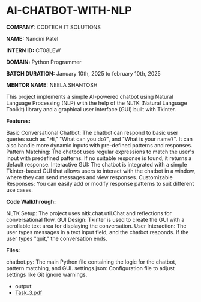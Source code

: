 # AI-CHATBOT-WITH-NLP

**COMPANY:** CODTECH IT SOLUTIONS

**NAME:** Nandini Patel

**INTERN ID:** CT08LEW

**DOMAIN:** Python Programmer

**BATCH DURATION:** January 10th, 2025 to february 10th, 2025

**MENTOR NAME:** NEELA SHANTOSH

This project implements a simple AI-powered chatbot using Natural Language Processing (NLP) with the help of the NLTK (Natural Language Toolkit) library and a graphical user interface (GUI) built with Tkinter.

**Features:**

Basic Conversational Chatbot: The chatbot can respond to basic user queries such as "Hi," "What can you do?", and "What is your name?". It can also handle more dynamic inputs with pre-defined patterns and responses.
Pattern Matching: The chatbot uses regular expressions to match the user's input with predefined patterns. If no suitable response is found, it returns a default response.
Interactive GUI: The chatbot is integrated with a simple Tkinter-based GUI that allows users to interact with the chatbot in a window, where they can send messages and view responses.
Customizable Responses: You can easily add or modify response patterns to suit different use cases.

**Code Walkthrough:**

NLTK Setup: The project uses nltk.chat.util.Chat and reflections for conversational flow.
GUI Design: Tkinter is used to create the GUI with a scrollable text area for displaying the conversation.
User Interaction: The user types messages in a text input field, and the chatbot responds. If the user types "quit," the conversation ends.

**Files:**

chatbot.py: The main Python file containing the logic for the chatbot, pattern matching, and GUI.
settings.json: Configuration file to adjust settings like Git ignore warnings.

* output:
* [Task_3.pdf](https://github.com/user-attachments/files/18654098/Task_3.pdf)

